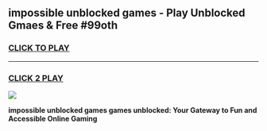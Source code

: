 
## impossible unblocked games - Play Unblocked Gmaes & Free #99oth
<h3>
<a href="https://news.freeplayer.one?title=impossible_unblocked_games&ref=03M">CLICK TO PLAY</a></h3>
<hr>

<h3>
<a href="https://news.freeplayer.one?title=impossible_unblocked_games&ref=03M">CLICK 2 PLAY</a>
  
</h3>

<a href="https://news.freeplayer.one?title=impossible_unblocked_games&ref=03M"><img src="https://clearcache.store/games.png"></a>


**impossible unblocked games games unblocked: Your Gateway to Fun and Accessible Online Gaming**
